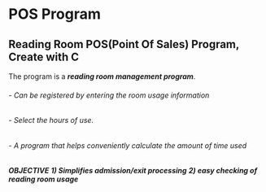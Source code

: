 POS Program
===============

Reading Room POS(Point Of Sales) Program, Create with C
-------------------------------------------------------------

The program is a ***reading room management program***.

######  - Can be registered by entering the room usage information

######  - Select the hours of use.

######  - A program that helps conveniently calculate the amount of time used 

***OBJECTIVE*** 
***1) Simplifies admission/exit processing***
***2) easy checking of reading room usage***
